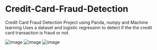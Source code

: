 # Credit-Card-Fraud-Detection
Credit Card Fraud Detection Project using Panda, numpy and Machine learning
Uses a dataset and logistic regressinn to detect if the the credit card transaction is fraud or not.


![image](https://github.com/user-attachments/assets/8c4e7060-8f83-428e-9c69-0f3f40c5ca1d)
![image](https://github.com/user-attachments/assets/5ba628b7-8e4a-47a6-88df-11d6f5a55a06)
![image](https://github.com/user-attachments/assets/8edfcd9b-e744-4bc9-9287-4d29c9083a88)
